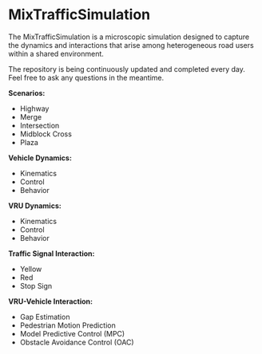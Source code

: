 # MixTrafficSimulation
The MixTrafficSimulation is a microscopic simulation designed to capture the dynamics and interactions that arise among heterogeneous road users within a shared environment.

The repository is being continuously updated and completed every day. Feel free to ask any questions in the meantime.

**Scenarios:**
- Highway
- Merge
- Intersection
- Midblock Cross
- Plaza

**Vehicle Dynamics:**
- Kinematics
- Control
- Behavior

**VRU Dynamics:**
- Kinematics
- Control
- Behavior

**Traffic Signal Interaction:**
- Yellow
- Red
- Stop Sign

**VRU-Vehicle Interaction:**
- Gap Estimation
- Pedestrian Motion Prediction
- Model Predictive Control (MPC)
- Obstacle Avoidance Control (OAC)




